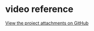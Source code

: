 # video reference 

[View the project attachments on GitHub](https://github.com/user-attachments/assets/a9aa7597-0d92-4429-817c-744ea1d858fd)
